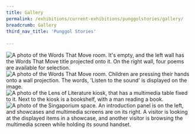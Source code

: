```yaml
---
title: Gallery
permalink: /exhibitions/current-exhibitions/punggolstories/gallery/
breadcrumb: Gallery
third_nav_title: 'Punggol Stories'

---
```


<img srcset="/images/event-images/punggol-stories/PRL_01_400w.jpg 400w, /images/event-images/punggol-stories/PRL_01_1000w.jpg 1000w" sizes="(max-width: 500px) 40vw, 100vw" height="667" width="1000" src="/images/event-images/punggol-stories/PRL_01_400w.jpg" alt="A photo of the Words That Move room. It's empty, and the left wall has the Words That Move title projected onto it. On the right wall, four poems are available for selection.">

<img srcset="/images/event-images/punggol-stories/PRL_02_400w.jpg 400w, /images/event-images/punggol-stories/PRL_02_1000w.jpg 1000w" sizes="(max-width: 500px) 40vw, 100vw" height="667" width="1000" src="/images/event-images/punggol-stories/PRL_02_400w.jpg" alt="A photo of the Words That Move room. Children are pressing their hands onto a wall projection. The words, 'Listen to the sound' is displayed on the image.">

<img srcset="/images/event-images/punggol-stories/PRL_03_400w.jpg 400w, /images/event-images/punggol-stories/PRL_03_1000w.jpg 1000w" sizes="(max-width: 500px) 40vw, 100vw" height="667" width="1000" src="/images/event-images/punggol-stories/PRL_03_400w.jpg" alt="A photo of the Lens of Literature kiosk, that has a multimedia table fixed to it. Next to the kiosk is a bookshelf, with a man reading a book.">

<img srcset="/images/event-images/punggol-stories/PRL_04_400w.jpg 400w, /images/event-images/punggol-stories/PRL_04_1000w.jpg 1000w" sizes="(max-width: 500px) 40vw, 100vw" height="675" width="1000" src="/images/event-images/punggol-stories/PRL_04_400w.jpg" alt="A photo of the Singaporium space. An introduction panel is on the left, and showcases and multimedia screens are on its right. A visitor is looking at the displayed items in a showcase, and another visitor is browsing the multimedia screen while holding its sound handset.">